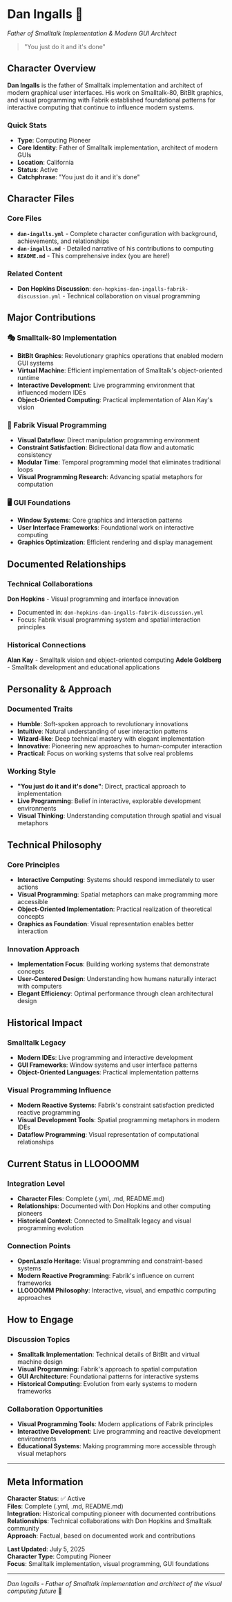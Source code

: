 # Dan Ingalls 🔮
*Father of Smalltalk Implementation & Modern GUI Architect*

> "You just do it and it's done"

## Character Overview

**Dan Ingalls** is the father of Smalltalk implementation and architect of modern graphical user interfaces. His work on Smalltalk-80, BitBlt graphics, and visual programming with Fabrik established foundational patterns for interactive computing that continue to influence modern systems.

### Quick Stats
- **Type**: Computing Pioneer
- **Core Identity**: Father of Smalltalk implementation, architect of modern GUIs
- **Location**: California
- **Status**: Active
- **Catchphrase**: "You just do it and it's done"

## Character Files

### Core Files
- **`dan-ingalls.yml`** - Complete character configuration with background, achievements, and relationships
- **`dan-ingalls.md`** - Detailed narrative of his contributions to computing
- **`README.md`** - This comprehensive index (you are here!)

### Related Content
- **Don Hopkins Discussion**: `don-hopkins-dan-ingalls-fabrik-discussion.yml` - Technical collaboration on visual programming

## Major Contributions

### 🎭 Smalltalk-80 Implementation
- **BitBlt Graphics**: Revolutionary graphics operations that enabled modern GUI systems
- **Virtual Machine**: Efficient implementation of Smalltalk's object-oriented runtime
- **Interactive Development**: Live programming environment that influenced modern IDEs
- **Object-Oriented Computing**: Practical implementation of Alan Kay's vision

### 🔮 Fabrik Visual Programming
- **Visual Dataflow**: Direct manipulation programming environment
- **Constraint Satisfaction**: Bidirectional data flow and automatic consistency
- **Modular Time**: Temporal programming model that eliminates traditional loops
- **Visual Programming Research**: Advancing spatial metaphors for computation

### 🖥️ GUI Foundations
- **Window Systems**: Core graphics and interaction patterns
- **User Interface Frameworks**: Foundational work on interactive computing
- **Graphics Optimization**: Efficient rendering and display management

## Documented Relationships

### Technical Collaborations
**Don Hopkins** - Visual programming and interface innovation
- Documented in: `don-hopkins-dan-ingalls-fabrik-discussion.yml`
- Focus: Fabrik visual programming system and spatial interaction principles

### Historical Connections
**Alan Kay** - Smalltalk vision and object-oriented computing
**Adele Goldberg** - Smalltalk development and educational applications

## Personality & Approach

### Documented Traits
- **Humble**: Soft-spoken approach to revolutionary innovations
- **Intuitive**: Natural understanding of user interaction patterns  
- **Wizard-like**: Deep technical mastery with elegant implementation
- **Innovative**: Pioneering new approaches to human-computer interaction
- **Practical**: Focus on working systems that solve real problems

### Working Style
- **"You just do it and it's done"**: Direct, practical approach to implementation
- **Live Programming**: Belief in interactive, explorable development environments
- **Visual Thinking**: Understanding computation through spatial and visual metaphors

## Technical Philosophy

### Core Principles
- **Interactive Computing**: Systems should respond immediately to user actions
- **Visual Programming**: Spatial metaphors can make programming more accessible
- **Object-Oriented Implementation**: Practical realization of theoretical concepts
- **Graphics as Foundation**: Visual representation enables better interaction

### Innovation Approach
- **Implementation Focus**: Building working systems that demonstrate concepts
- **User-Centered Design**: Understanding how humans naturally interact with computers
- **Elegant Efficiency**: Optimal performance through clean architectural design

## Historical Impact

### Smalltalk Legacy
- **Modern IDEs**: Live programming and interactive development
- **GUI Frameworks**: Window systems and user interface patterns
- **Object-Oriented Languages**: Practical implementation patterns

### Visual Programming Influence
- **Modern Reactive Systems**: Fabrik's constraint satisfaction predicted reactive programming
- **Visual Development Tools**: Spatial programming metaphors in modern IDEs
- **Dataflow Programming**: Visual representation of computational relationships

## Current Status in LLOOOOMM

### Integration Level
- **Character Files**: Complete (.yml, .md, README.md)
- **Relationships**: Documented with Don Hopkins and other computing pioneers
- **Historical Context**: Connected to Smalltalk legacy and visual programming evolution

### Connection Points
- **OpenLaszlo Heritage**: Visual programming and constraint-based systems
- **Modern Reactive Programming**: Fabrik's influence on current frameworks
- **LLOOOOMM Philosophy**: Interactive, visual, and empathic computing approaches

## How to Engage

### Discussion Topics
- **Smalltalk Implementation**: Technical details of BitBlt and virtual machine design
- **Visual Programming**: Fabrik's approach to spatial computation
- **GUI Architecture**: Foundational patterns for interactive systems
- **Historical Computing**: Evolution from early systems to modern frameworks

### Collaboration Opportunities
- **Visual Programming Tools**: Modern applications of Fabrik principles
- **Interactive Development**: Live programming and reactive development environments
- **Educational Systems**: Making programming more accessible through visual metaphors

---

## Meta Information

**Character Status**: ✅ Active  
**Files**: Complete (.yml, .md, README.md)  
**Integration**: Historical computing pioneer with documented contributions  
**Relationships**: Technical collaborations with Don Hopkins and Smalltalk community  
**Approach**: Factual, based on documented work and contributions  

**Last Updated**: July 5, 2025  
**Character Type**: Computing Pioneer  
**Focus**: Smalltalk implementation, visual programming, GUI foundations

---

*Dan Ingalls - Father of Smalltalk implementation and architect of the visual computing future* 🔮 